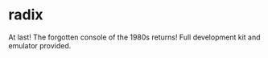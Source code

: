# radix
At last! The forgotten console of the 1980s returns! Full development kit and emulator provided.
